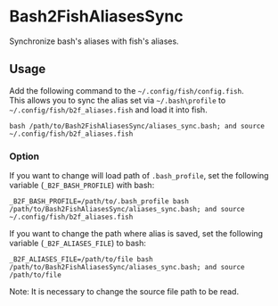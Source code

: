 # Bash2FishAliasesSync

Synchronize bash's aliases with fish's aliases.

## Usage

Add the following command to the `~/.config/fish/config.fish`.  
This allows you to sync the alias set via `~/.bash\profile` to `~/.config/fish/b2f_aliases.fish` and load it into fish.

```fish
bash /path/to/Bash2FishAliasesSync/aliases_sync.bash; and source ~/.config/fish/b2f_aliases.fish
```

### Option

If you want to change will load path of `.bash_profile`, set the following variable (`_B2F_BASH_PROFILE`) with bash:

```fish
_B2F_BASH_PROFILE=/path/to/.bash_profile bash /path/to/Bash2FishAliasesSync/aliases_sync.bash; and source ~/.config/fish/b2f_aliases.fish
```

If you want to change the path where alias is saved, set the following variable (`_B2F_ALIASES_FILE`) to bash:

```fish
_B2F_ALIASES_FILE=/path/to/file bash /path/to/Bash2FishAliasesSync/aliases_sync.bash; and source /path/to/file
```

Note: It is necessary to change the source file path to be read.
